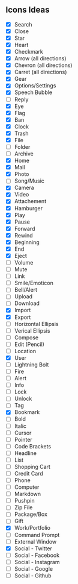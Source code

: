 ## Icons Ideas

* [x] Search
* [x] Close
* [x] Star
* [x] Heart
* [x] Checkmark
* [x] Arrow (all directions)
* [x] Chevron (all directions)
* [x] Carret (all directions)
* [x] Gear
* [x] Options/Settings
* [x] Speech Bubble
* [ ] Reply
* [x] Eye
* [x] Flag
* [x] Ban
* [x] Clock
* [x] Trash
* [x] File
* [ ] Folder
* [ ] Archive
* [x] Home
* [x] Mail
* [x] Photo
* [ ] Song/Music
* [x] Camera
* [x] Video
* [x] Attachement
* [x] Hamburger
* [x] Play
* [x] Pause
* [x] Forward
* [x] Rewind
* [x] Beginning
* [x] End
* [x] Eject
* [ ] Volume
* [ ] Mute
* [ ] Link
* [ ] Smile/Emoticon
* [ ] Bell/Alert
* [ ] Upload
* [ ] Download
* [x] Import
* [x] Export
* [ ] Horizontal Ellipsis
* [ ] Verical Ellipsis
* [ ] Compose
* [ ] Edit (Pencil)
* [ ] Location
* [x] User
* [ ] Lightning Bolt
* [ ] Fire
* [ ] Alert
* [ ] Info
* [ ] Lock
* [ ] Unlock
* [ ] Tag
* [x] Bookmark
* [ ] Bold
* [ ] Italic
* [ ] Cursor
* [ ] Pointer
* [ ] Code Brackets
* [ ] Headline
* [ ] List
* [ ] Shopping Cart
* [ ] Credit Card
* [ ] Phone
* [ ] Computer
* [ ] Markdown
* [ ] Pushpin
* [ ] Zip File
* [ ] Package/Box
* [ ] Gift
* [x] Work/Portfolio
* [ ] Command Prompt
* [ ] External Window
* [x] Social - Twitter
* [ ] Social - Facebook
* [ ] Social - Instagram
* [ ] Social - Google
* [ ] Social - Github